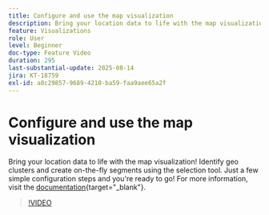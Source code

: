 ```yaml
---
title: Configure and use the map visualization
description: Bring your location data to life with the map visualization! Identify geo clusters and create on-the-fly segments using the selection tool. Just a few simple configuration steps and you're ready to go!
feature: Visualizations
role: User
level: Beginner
doc-type: Feature Video
duration: 295
last-substantial-update: 2025-08-14
jira: KT-18759
exl-id: a8c29857-9689-4210-ba59-faa9aee65a2f
---
```

# Configure and use the map visualization

Bring your location data to life with the map visualization! Identify geo clusters and create on-the-fly segments using the selection tool. Just a few simple configuration steps and you're ready to go! For more information, visit the [documentation](https://experienceleague.adobe.com/en/docs/analytics-platform/using/cja-workspace/visualizations/map){target="_blank"}.

>[!VIDEO](https://video.tv.adobe.com/v/3470819/?learn=on&enablevpops)
